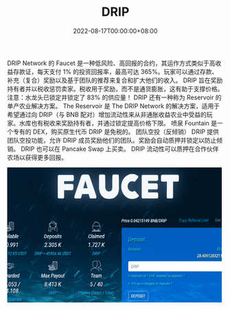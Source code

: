 ﻿---
title: "DRIP"
description: "DRIP 从税收而非通货膨胀中获得 365% 的投资回报率"
date: 2022-08-17T00:00:00+08:00
lastmod: 2022-08-17T00:00:00+08:00
draft: false
authors: ["boogArno"]
featuredImage: "drip.png"
tags: ["High risk","DRIP"]
categories: ["nfts"]
nfts: ["High risk"]
blockchain: "BSC"
website: "https://drip.community/"
twitter: "https://twitter.com/DRIPcommunity?s=09"
discord: ""
telegram: "https://t.me/DRIPtoken_Chat"
github: ""
youtube: ""
twitch: ""
facebook: ""
instagram: ""
reddit: ""
medium: "https://forexshark.medium.com/"
steam: ""
gitbook: ""
googleplay: ""
appstore: ""
status: "Live"
weight: 
lightgallery: true
toc: true
pinned: false
recommend: false
recommend1: false
---
DRIP Network 的 Faucet 是一种低风险、高回报的合约，其运作方式类似于高收益存款证，每天支付 1% 的投资回报率，最高可达 365%。玩家可以通过存款、补充（复合）奖励以及基于团队的推荐来复合和扩大他们的收入。
DRIP 旨在奖励持有者并以税收惩罚卖家。税收用于奖励，而不是通货膨胀，这有助于支撑价格。
注意：水龙头已锁定并锁定了 83% 的供应量！
DRIP 还有一种称为 Reservoir 的单产农业解决方案。
The Reservoir 是 The DRIP Network 的解决方案，适用于希望通过向 DRIP（与 BNB 配对）增加流动性来从非通胀收益农业中受益的玩家。水库也有税收来奖励持有者，并通过锁定提高价格下限。
喷泉
Fountain 是一个专有的 DEX，购买原生代币 DRIP 是免税的。
团队空投（反倾销）
DRIP 提供团队空投功能，允许 DRIP 成员奖励他们的团队。奖励会自动质押并锁定以防止倾销。
DRIP 也可以在 Pancake Swap 上买卖。 DRIP 流动性可以质押在合作伙伴农场以获得更多回报。

![drip-dapp-defi-bsc-image1-500x315_d5b83ba1bb65dfb1e96e84ca3489ae2b](drip-dapp-defi-bsc-image1-500x315_d5b83ba1bb65dfb1e96e84ca3489ae2b.png)